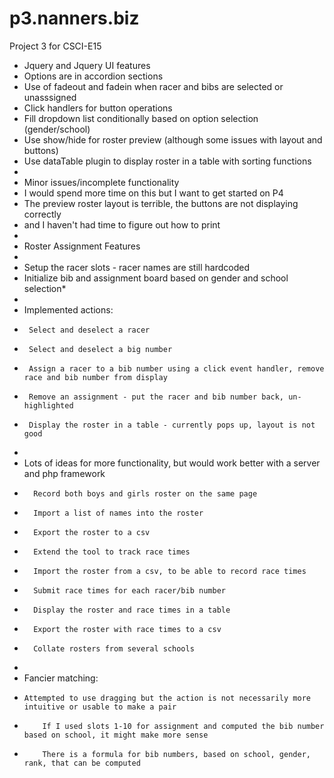 p3.nanners.biz
==============

Project 3 for CSCI-E15

* Jquery and Jquery UI features
*	Options are in accordion sections
*	Use of fadeout and fadein when racer and bibs are selected or unasssigned
*	Click handlers for button operations
*	Fill dropdown list conditionally based on option selection (gender/school)
*	Use show/hide for roster preview (although some issues with layout and buttons)
*   Use dataTable plugin to display roster in a table with sorting functions
*
* Minor issues/incomplete functionality
*	I would spend more time on this but I want to get started on P4
*	The preview roster layout is terrible, the buttons are not displaying correctly
*	and I haven't had time to figure out how to print
*
* Roster Assignment Features
*
*  Setup the racer slots - racer names are still hardcoded
*  Initialize bib and assignment board based on gender and school selection*
*  
*  Implemented actions:
*      Select and deselect a racer
*      Select and deselect a big number
*      Assign a racer to a bib number using a click event handler, remove race and bib number from display
*      Remove an assignment - put the racer and bib number back, un-highlighted
*      Display the roster in a table - currently pops up, layout is not good
*
* Lots of ideas for more functionality, but would work better with a server and php framework
* 		Record both boys and girls roster on the same page
* 		Import a list of names into the roster
* 		Export the roster to a csv
*		Extend the tool to track race times
*  		Import the roster from a csv, to be able to record race times
*      	Submit race times for each racer/bib number
*      	Display the roster and race times in a table 
*      	Export the roster with race times to a csv
*      	Collate rosters from several schools
*  
* Fancier matching:
*     Attempted to use dragging but the action is not necessarily more intuitive or usable to make a pair
*         If I used slots 1-10 for assignment and computed the bib number based on school, it might make more sense
*         There is a formula for bib numbers, based on school, gender, rank, that can be computed